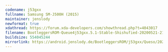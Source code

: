 ```yaml
---
codename: j53gxx
fullname: Samsung SM-J500H (2015)
maintainer: jenslody
newformat: true
xdathread: https://forum.xda-developers.com/showthread.php?t=4043017
filename: BootleggersROM-Queue4j53gxx.5.1-Stable-Shishufied-20200521-212016.zip
buildsize: 554045244
mirrorlink: https://android.jenslody.de/BootleggersROM/j53gxx/Queso/20200521-212016/
---
```


